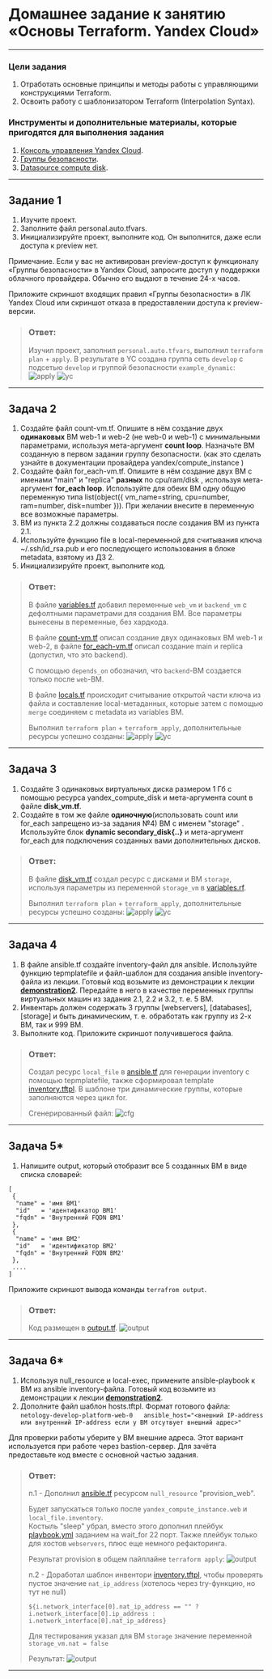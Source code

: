 # Домашнее задание к занятию «Основы Terraform. Yandex Cloud»  

------

### Цели задания

1. Отработать основные принципы и методы работы с управляющими конструкциями Terraform.
2. Освоить работу с шаблонизатором Terraform (Interpolation Syntax).

### Инструменты и дополнительные материалы, которые пригодятся для выполнения задания

1. [Консоль управления Yandex Cloud](https://console.cloud.yandex.ru/folders/<cloud_id>/vpc/security-groups).
2. [Группы безопасности](https://cloud.yandex.ru/docs/vpc/concepts/security-groups?from=int-console-help-center-or-nav).
3. [Datasource compute disk](https://terraform-eap.website.yandexcloud.net/docs/providers/yandex/d/datasource_compute_disk.html).

------

## Задание 1
1. Изучите проект.
2. Заполните файл personal.auto.tfvars.
3. Инициализируйте проект, выполните код. Он выполнится, даже если доступа к preview нет.

Примечание. Если у вас не активирован preview-доступ к функционалу «Группы безопасности» в Yandex Cloud, запросите доступ у поддержки облачного провайдера. Обычно его выдают в течение 24-х часов.

Приложите скриншот входящих правил «Группы безопасности» в ЛК Yandex Cloud или скриншот отказа в предоставлении доступа к preview-версии.


> ### Ответ:
> Изучил проект, заполнил `personal.auto.tfvars`, выполнил `terraform plan` + `apply`. В результате в YC создана группа сеть `develop` с подсетью `develop` и группой безопасности `example_dynamic`:
> ![apply](img/01.png)
> ![yc](img/02.png)


------

## Задача 2
1. Создайте файл count-vm.tf. Опишите в нём создание двух **одинаковых** ВМ web-1 и web-2 (не web-0 и web-1) с минимальными параметрами, 
используя мета-аргумент **count loop**. Назначьте ВМ созданную в первом задании группу безопасности.
(как это сделать узнайте в документации провайдера yandex/compute_instance )
2. Создайте файл for_each-vm.tf. Опишите в нём создание двух ВМ с именами "main" и "replica" **разных** по cpu/ram/disk , 
используя мета-аргумент **for_each loop**. Используйте для обеих ВМ одну общую переменную типа 
list(object({ vm_name=string, cpu=number, ram=number, disk=number  })). При желании внесите в переменную все возможные параметры.
3. ВМ из пункта 2.2 должны создаваться после создания ВМ из пункта 2.1.
4. Используйте функцию file в local-переменной для считывания ключа ~/.ssh/id_rsa.pub и его последующего использования в блоке metadata, взятому из ДЗ 2.
5. Инициализируйте проект, выполните код.

> ### Ответ:
> В файле [variables.tf](src/variables.tf) добавил переменные `web_vm` и `backend_vm` с дефолтными параметрами для создания ВМ. Все параметры вынесены в переменные, без хардкода.
> 
> В файле [count-vm.tf](src/count-vm.tf) описал создание двух одинаковых ВМ web-1 и web-2, в файле [for_each-vm.tf](src/for_each-vm.tf) описал создание main и replica (допустил, что это backend).
> 
> С помощью `depends_on` обозначил, что `backend`-ВМ создается только после `web`-ВМ. 
> 
> В файле [locals.tf](src/locals.tf) происходит считывание открытой части ключа из файла и составление local-метаданных, которые затем с помощью `merge` соединяем с metadata из variables ВМ.
> 
> Выполнил `terraform plan` + `terraform apply`, дополнительные ресурсы успешно созданы:
> ![apply](img/03.png)
> ![yc](img/04.png)

------

## Задача 3
1. Создайте 3 одинаковых виртуальных диска размером 1 Гб с помощью ресурса yandex_compute_disk и мета-аргумента count в файле **disk_vm.tf**.
2. Создайте в том же файле **одиночную**(использовать count или for_each запрещено из-за задания №4) ВМ c именем "storage" . Используйте блок **dynamic secondary_disk{..}** и мета-аргумент for_each для подключения созданных вами дополнительных дисков.

> ### Ответ:
> В файле [disk_vm.tf](src/disk_vm.tf) создал ресурс с дисками и ВМ `storage`, используя параметры из переменной `storage_vm` в [variables.rf](src/variables.tf).
> 
> Выполнил `terraform plan` + `terraform apply`, дополнительные ресурсы успешно созданы:
> ![apply](img/05.png)
> ![yc](img/06.png)


------

## Задача 4
1. В файле ansible.tf создайте inventory-файл для ansible.
Используйте функцию tepmplatefile и файл-шаблон для создания ansible inventory-файла из лекции.
Готовый код возьмите из демонстрации к лекции [**demonstration2**](https://github.com/netology-code/ter-homeworks/tree/main/03/demonstration2).
Передайте в него в качестве переменных группы виртуальных машин из задания 2.1, 2.2 и 3.2, т. е. 5 ВМ.
2. Инвентарь должен содержать 3 группы [webservers], [databases], [storage] и быть динамическим, т. е. обработать как группу из 2-х ВМ, так и 999 ВМ.
3. Выполните код. Приложите скриншот получившегося файла. 


> ### Ответ:
> Создал ресурс `local_file` в [ansible.tf](src/ansible.tf) для генерации inventory с помощью tepmplatefile, также сформировал template [inventory.tftpl](src/inventory.tftpl).
> В шаблоне три динамические группы, которые заполняются через цикл for.  
> 
> Сгенерированный файл:
> ![cfg](img/07.png)

------

## Задача 5*
1. Напишите output, который отобразит все 5 созданных ВМ в виде списка словарей:
``` 
[
 {
  "name" = 'имя ВМ1'
  "id"   = 'идентификатор ВМ1'
  "fqdn" = 'Внутренний FQDN ВМ1'
 },
 {
  "name" = 'имя ВМ2'
  "id"   = 'идентификатор ВМ2'
  "fqdn" = 'Внутренний FQDN ВМ2'
 },
 ....
]
```
Приложите скриншот вывода команды ```terrafrom output```.

> ### Ответ:
> Код размещен в [output.tf](src/output.tf). 
> ![output](img/09.png)

------

## Задача 6*
1. Используя null_resource и local-exec, примените ansible-playbook к ВМ из ansible inventory-файла.
Готовый код возьмите из демонстрации к лекции [**demonstration2**](https://github.com/netology-code/ter-homeworks/tree/main/demonstration2).
2. Дополните файл шаблон hosts.tftpl. 
Формат готового файла:
```netology-develop-platform-web-0   ansible_host="<внешний IP-address или внутренний IP-address если у ВМ отсутвует внешний адрес>"```

Для проверки работы уберите у ВМ внешние адреса. Этот вариант используется при работе через bastion-сервер.
Для зачёта предоставьте код вместе с основной частью задания.


> ### Ответ:
> п.1 - Дополнил [ansible.tf](src/ansible.tf) ресурсом `null_resource` "provision_web".  
> 
> Будет запускаться только после `yandex_compute_instance.web` и `local_file.inventory`.  
> Костыль "sleep" убрал, вместо этого дополнил плейбук [playbook.yml](src/playbook.yml) заданием на wait_for 22 порт. 
> Также плейбук только для хостов `webservers`, плюс еще немного рефакторинга.
> 
> Результат provision в общем пайплайне `terraform apply`:
> ![output](img/08.png)
> 
> п.2 - Доработал шаблон инвентори [inventory.tftpl](src/inventory.tftpl), чтобы проверять пустое значение `nat_ip_address` (хотелось через try-функцию, но тут не null)
> ```shell
> ${i.network_interface[0].nat_ip_address == "" ? i.network_interface[0].ip_address : i.network_interface[0].nat_ip_address}
> ```
> Для тестирования указал для ВМ `storage` значение переменной `storage_vm.nat = false`
> 
> Результат: 
> ![output](img/10.png)

------
